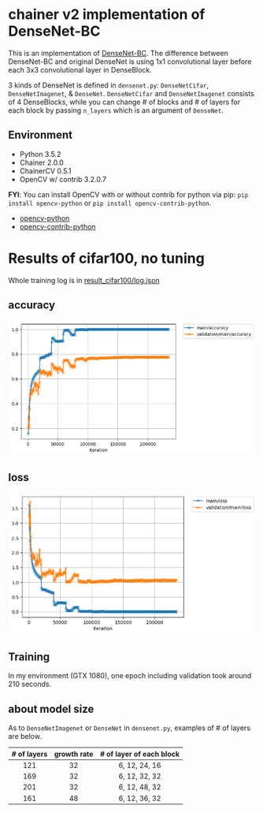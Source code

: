 # chainer v2 implementation of DenseNet-BC
This is an implementation of [DenseNet-BC](https://arxiv.org/abs/1608.06993).
The difference between DenseNet-BC and original DenseNet is using 1x1 convolutional layer before each 3x3 convolutional layer
in DenseBlock.

3 kinds of DenseNet is defined in `densenet.py`: `DenseNetCifar`, `DenseNetImagenet`, & `DenseNet`.
`DenseNetCifar` and `DenseNetImagenet` consists of 4 DenseBlocks, while you can change # of blocks and # of layers for each block
by passing `n_layers` which is an argument of `DenseNet`.

## Environment
- Python 3.5.2
- Chainer 2.0.0
- ChainerCV 0.5.1
- OpenCV w/ contrib 3.2.0.7

**FYI**: You can install OpenCV with or without contrib for python via pip: `pip install opencv-python` or `pip install opencv-contrib-python`.
- [opencv-python](https://pypi.python.org/pypi/opencv-python)
- [opencv-contrib-python](https://pypi.python.org/pypi/opencv-contrib-python)

# Results of cifar100, no tuning
Whole training log is in [result_cifar100/log.json](https://github.com/crcrpar/ChainerDenseNet/blob/master/result_cifar100/log.json)
## accuracy
![accuracy](https://raw.githubusercontent.com/crcrpar/ChainerDenseNet/plot/plot_images/accuracy.png)
## loss
![loss](https://raw.githubusercontent.com/crcrpar/ChainerDenseNet/plot/plot_images/loss.png)

## Training
In my environment (GTX 1080), one epoch including validation took around 210 seconds.

## about model size
As to `DenseNetImagenet` or `DenseNet` in `densenet.py`, examples of # of layers are below.

| # of layers | growth rate | # of layer of each block |
|:-----------:|:-----------:|:------------------------:|
| 121         |     32      | 6, 12, 24, 16            |
| 169         |     32      | 6, 12, 32, 32            |
| 201         |     32      | 6, 12, 48, 32            |
| 161         |     48      | 6, 12, 36, 32            |
